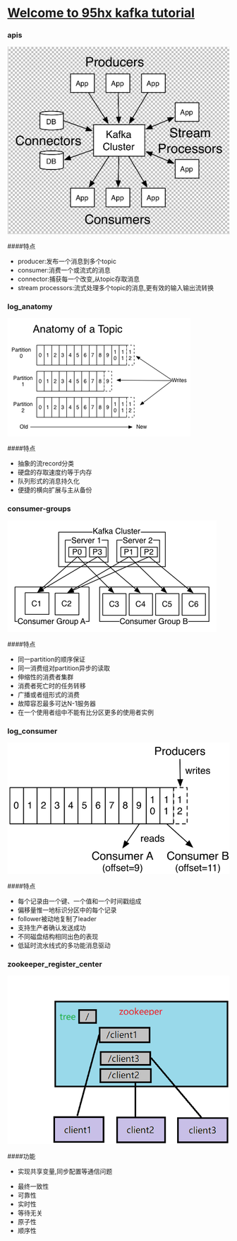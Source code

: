 # [Welcome to 95hx kafka tutorial](https://github.com/95hx/kafka-demo) 





### apis

![](z-resource/kafka-apis.png)

####特点

* producer:发布一个消息到多个topic
* consumer:消费一个或流式的消息
* connector:捕获每一个改变,从topic存取消息
* stream processors:流式处理多个topic的消息,更有效的输入输出流转换








### log_anatomy

![](z-resource/log_anatomy.png)

####特点

* 抽象的流record分类
* 硬盘的存取速度约等于内存
* 队列形式的消息持久化
* 便捷的横向扩展与主从备份







### consumer-groups

![](z-resource/consumer-groups.png)

####特点

* 同一partition的顺序保证
* 同一消费组对partition异步的读取
* 伸缩性的消费者集群
* 消费者死亡时的任务转移
* 广播或者组形式的消费
* 故障容忍最多可达N-1服务器
* 在一个使用者组中不能有比分区更多的使用者实例








### log_consumer

![](z-resource/log_consumer.png)

####特点

* 每个记录由一个键、一个值和一个时间戳组成
* 偏移量惟一地标识分区中的每个记录
* follower被动地复制了leader
* 支持生产者确认发送成功
* 不同磁盘结构相同出色的表现
* 低延时流水线式的多功能消息驱动






### zookeeper_register_center

![](z-resource/zookeeper-register-center.png)

####功能

 - 实现共享变量,同步配置等通信问题
* 最终一致性
* 可靠性
* 实时性
* 等待无关
* 原子性
* 顺序性


